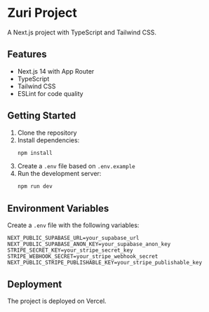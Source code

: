 # Zuri Project

A Next.js project with TypeScript and Tailwind CSS.

## Features

- Next.js 14 with App Router
- TypeScript
- Tailwind CSS
- ESLint for code quality

## Getting Started

1. Clone the repository
2. Install dependencies:
   ```bash
   npm install
   ```
3. Create a `.env` file based on `.env.example`
4. Run the development server:
   ```bash
   npm run dev
   ```

## Environment Variables

Create a `.env` file with the following variables:

```
NEXT_PUBLIC_SUPABASE_URL=your_supabase_url
NEXT_PUBLIC_SUPABASE_ANON_KEY=your_supabase_anon_key
STRIPE_SECRET_KEY=your_stripe_secret_key
STRIPE_WEBHOOK_SECRET=your_stripe_webhook_secret
NEXT_PUBLIC_STRIPE_PUBLISHABLE_KEY=your_stripe_publishable_key
```

## Deployment

The project is deployed on Vercel.
